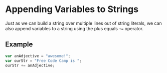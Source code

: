 # Appending Variables to Strings
Just as we can build a string over multiple lines out of string literals, we can also append variables to a string using the plus equals `+=` operator.

## Example

```js
var anAdjective = "awesome!";
var ourStr = "Free Code Camp is ";
ourStr += anAdjective;
```
